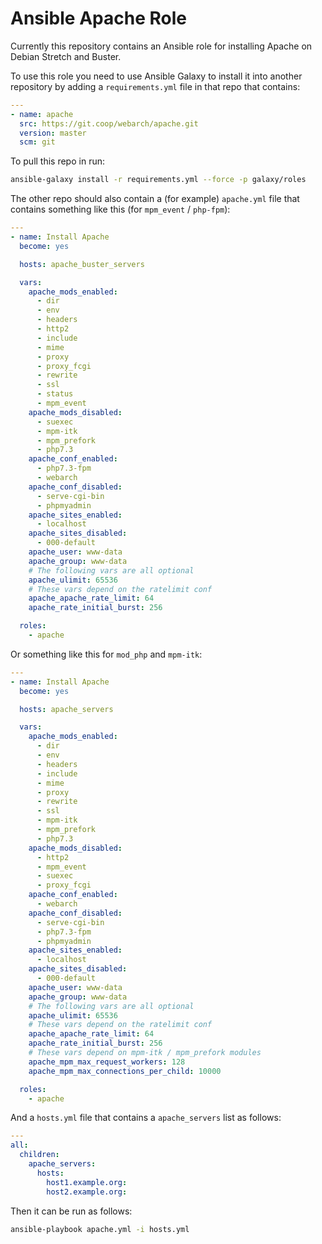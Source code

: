 # Ansible Apache Role

Currently this repository contains an Ansible role for installing Apache on Debian Stretch and Buster. 

To use this role you need to use Ansible Galaxy to install it into another repository by adding a `requirements.yml` file in that repo that contains:

```yml
---
- name: apache
  src: https://git.coop/webarch/apache.git
  version: master
  scm: git
```

To pull this repo in run:

```bash
ansible-galaxy install -r requirements.yml --force -p galaxy/roles 
```

The other repo should also contain a (for example) `apache.yml` file that contains something like this (for `mpm_event` / `php-fpm`):

```yml
---
- name: Install Apache
  become: yes

  hosts: apache_buster_servers

  vars:
    apache_mods_enabled:
      - dir
      - env
      - headers
      - http2
      - include
      - mime
      - proxy
      - proxy_fcgi
      - rewrite
      - ssl
      - status
      - mpm_event
    apache_mods_disabled:
      - suexec
      - mpm-itk
      - mpm_prefork
      - php7.3
    apache_conf_enabled:
      - php7.3-fpm
      - webarch
    apache_conf_disabled:
      - serve-cgi-bin
      - phpmyadmin
    apache_sites_enabled:
      - localhost
    apache_sites_disabled:
      - 000-default
    apache_user: www-data
    apache_group: www-data
    # The following vars are all optional
    apache_ulimit: 65536
    # These vars depend on the ratelimit conf
    apache_apache_rate_limit: 64
    apache_rate_initial_burst: 256

  roles:
    - apache
```

Or something like this for `mod_php` and `mpm-itk`:

```yml
---
- name: Install Apache
  become: yes

  hosts: apache_servers

  vars:
    apache_mods_enabled:
      - dir
      - env
      - headers
      - include
      - mime
      - proxy
      - rewrite
      - ssl
      - mpm-itk
      - mpm_prefork
      - php7.3
    apache_mods_disabled:
      - http2
      - mpm_event
      - suexec
      - proxy_fcgi
    apache_conf_enabled:
      - webarch
    apache_conf_disabled:
      - serve-cgi-bin
      - php7.3-fpm
      - phpmyadmin
    apache_sites_enabled:
      - localhost
    apache_sites_disabled:
      - 000-default
    apache_user: www-data
    apache_group: www-data
    # The following vars are all optional
    apache_ulimit: 65536
    # These vars depend on the ratelimit conf
    apache_apache_rate_limit: 64
    apache_rate_initial_burst: 256
    # These vars depend on mpm-itk / mpm_prefork modules
    apache_mpm_max_request_workers: 128
    apache_mpm_max_connections_per_child: 10000

  roles:
    - apache
```

And a `hosts.yml` file that contains a `apache_servers` list as follows: 

```yml
---
all:
  children:
    apache_servers:
      hosts:
        host1.example.org:
        host2.example.org:
```

Then it can be run as follows:

```bash
ansible-playbook apache.yml -i hosts.yml
``` 
